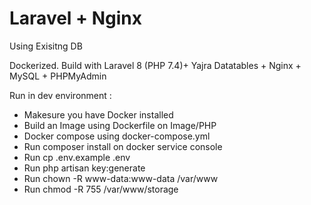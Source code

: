# Laravel + Nginx

Using Exisitng DB

Dockerized. Build with Laravel 8 (PHP 7.4)+ Yajra Datatables + Nginx + MySQL + PHPMyAdmin

Run in dev environment : 
- Makesure you have Docker installed
- Build an Image using Dockerfile on Image/PHP
- Docker compose using docker-compose.yml
- Run composer install on docker service console
- Run cp .env.example .env
- Run php artisan key:generate
- Run chown -R www-data:www-data /var/www
- Run chmod -R 755 /var/www/storage
